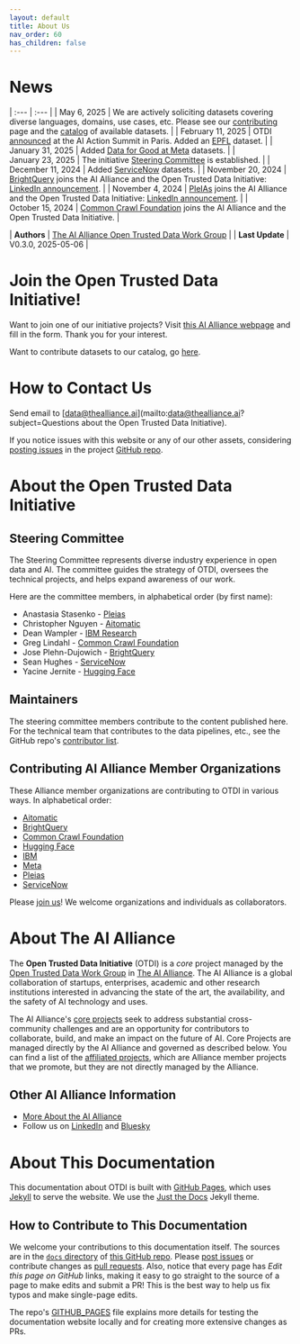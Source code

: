 ```yaml
---
layout: default
title: About Us
nav_order: 60
has_children: false
---
```


# News

| :--- | :--- |
| May&nbsp;6,&nbsp;2025 | We are actively soliciting datasets covering diverse languages, domains, use cases, etc. Please see our [contributing]({{site.baseurl}}/contributing) page and the [catalog]({{site.baseurl}}/catalog/catalog/) of available datasets. |
| February&nbsp;11,&nbsp;2025 | OTDI [announced](https://thealliance.ai/blog/announcing-open-trusted-data-initiative-otdi) at the AI Action Summit in Paris. Added an [EPFL]({{site.baseurl}}/catalog/catalog/#epfl) dataset. |
| January&nbsp;31,&nbsp;2025 | Added [Data for Good at Meta]({{site.baseurl}}/catalog/catalog/#meta) datasets. |
| January&nbsp;23,&nbsp;2025 | The initiative [Steering Committee]({{site.baseurl}}/about/#steering-committee) is established. |
| December&nbsp;11,&nbsp;2024 | Added [ServiceNow]({{site.baseurl}}/catalog/catalog/#servicenow) datasets. |
| November&nbsp;20,&nbsp;2024 | [BrightQuery]({{site.baseurl}}/catalog/catalog/#brightquery) joins the AI Alliance and the Open Trusted Data Initiative: [LinkedIn announcement](https://www.linkedin.com/posts/jose-plehn_brightquery-is-proud-to-now-be-a-member-of-activity-7265516443742478338-xjIz/?utm_source=share&utm_medium=member_desktop). |
| November&nbsp;4,&nbsp;2024 | [PleIAs]({{site.baseurl}}/catalog/catalog/#pleias) joins the AI Alliance and the Open Trusted Data Initiative: [LinkedIn announcement](https://www.linkedin.com/posts/pleias_pleias-joins-the-ai-alliance-to-co-lead-open-ugcPost-7259263514542796800-Uphx/).  |
| October&nbsp;15,&nbsp;2024 | [Common Crawl Foundation]({{site.baseurl}}/catalog/catalog/#common-crawl-foundation) joins the AI Alliance and the Open Trusted Data Initiative. |

| **Authors**      | [The AI Alliance Open Trusted Data Work Group](https://thealliance.ai/focus-areas/foundation-models) |
| **Last Update**  | V0.3.0, 2025-05-06 |


<a name="join-us"></a>
# Join the Open Trusted Data Initiative!

Want to join one of our initiative projects? Visit [this AI Alliance webpage](https://thealliance.ai/core-projects/open-trusted-data-initiative#foundation-models-working-group-form) and fill in the form. Thank you for your interest.

Want to contribute datasets to our catalog, go [here]({{site.baseurl}}/contributing).

<a name="contact-us"></a>
# How to Contact Us

Send email to [data@thealliance.ai](mailto:data@thealliance.ai?subject=Questions about the Open Trusted Data Initiative). 

If you notice issues with this website or any of our other assets, considering [posting issues](https://github.com/The-AI-Alliance/open-trusted-data-initiative/issues) in the project [GitHub repo](https://github.com/The-AI-Alliance/open-trusted-data-initiative).

# About the Open Trusted Data Initiative

## Steering Committee

The Steering Committee represents diverse industry experience in open data and AI. The committee guides the strategy of OTDI, oversees the technical projects, and helps expand awareness of our work. 

Here are the committee members, in alphabetical order (by first name):

* Anastasia Stasenko - [Pleias](https://pleias.fr/)
* Christopher Nguyen - [Aitomatic](https://www.aitomatic.com/)
* Dean Wampler - [IBM Research](https://research.ibm.com)
* Greg Lindahl - [Common Crawl Foundation](https://commoncrawl.org)
* Jose Plehn-Dujowich - [BrightQuery](https://brightquery.com)
* Sean Hughes - [ServiceNow](https://www.servicenow.com)
* Yacine Jernite - [Hugging Face](https://huggingface.co)


## Maintainers

The steering committee members contribute to the content published here. For the technical team that contributes to the data pipelines, etc., see the GitHub repo's [contributor list](https://github.com/The-AI-Alliance/open-trusted-data-initiative/graphs/contributors).

## Contributing AI Alliance Member Organizations

These Alliance member organizations are contributing to OTDI in various ways. In alphabetical order:

* [Aitomatic](https://www.aitomatic.com/)
* [BrightQuery](https://brightquery.ai/)
* [Common Crawl Foundation](https://commoncrawl.org/)
* [Hugging Face](https://huggingface.co)
* [IBM](https://ibm.com)
* [Meta](https://meta.com)
* [Pleias](https://pleias.fr/)
* [ServiceNow](https://www.servicenow.com/)

Please [join us](#join-us)! We welcome organizations and individuals as collaborators.

# About The AI Alliance

The **Open Trusted Data Initiative** (OTDI) is a _core_ project managed by the [Open Trusted Data Work Group](https://thealliance.ai/focus-areas/foundation-models) in [The AI Alliance](https://thealliance.ai). The AI Alliance is a global collaboration of startups, enterprises, academic and other research institutions interested in advancing the state of the art, the availability, and the safety of AI technology and uses. 

The AI Alliance's [core projects](https://thealliance.ai/core-projects) seek to address substantial cross-community challenges and are an opportunity for contributors to collaborate, build, and make an impact on the future of AI. Core Projects are managed directly by the AI Alliance and governed as described below. You can find a list of the [affiliated projects](https://thealliance.ai/affiliated-projects), which are Alliance member projects that we promote, but they are not directly managed by the Alliance.

## Other AI Alliance Information

* [More About the AI Alliance](https://thealliance.ai/about-aia)
* Follow us on [LinkedIn](https://www.linkedin.com/company/the-aialliance/) and [Bluesky](https://bsky.app/profile/aialliance.bsky.social)

# About This Documentation

This documentation about OTDI is built with [GitHub Pages](https://pages.github.com/), which uses [Jekyll](https://github.com/jekyll/jekyll) to serve the website. We use the [Just the Docs](https://just-the-docs.github.io/just-the-docs/) Jekyll theme.

## How to Contribute to This Documentation

We welcome your contributions to this documentation itself. The sources are in the [`docs` directory](https://github.com/The-AI-Alliance/open-trusted-data-initiative/tree/main/docs) of [this GitHub repo](https://github.com/The-AI-Alliance/open-trusted-data-initiative). Please [post issues](https://github.com/The-AI-Alliance/open-trusted-data-initiative/issues) or contribute changes as [pull requests](https://github.com/The-AI-Alliance/open-trusted-data-initiative/pulls). Also, notice that every page has _Edit this page on GitHub_ links, making it easy to go straight to the source of a page to make edits and submit a PR! This is the best way to help us fix typos and make single-page edits.

The repo's [GITHUB_PAGES](https://github.com/The-AI-Alliance/open-trusted-data-initiative/blob/main/GITHUB_PAGES.md) file explains more details for testing the documentation website locally and for creating more extensive changes as PRs.

<!-- 
### Version History for This Site

| Version  | Date       |
| :------- | :--------- |
| V0.3.0   | 2025-05-06 |
| V0.2.8   | 2025-04-25 |
| V0.2.7   | 2025-03-18 |
| V0.2.6   | 2025-02-11 |
| V0.2.5   | 2025-01-31 |
| V0.2.4   | 2025-01-21 |
| V0.2.3   | 2025-01-08 |
| V0.2.2   | 2024-12-11 |
| V0.2.1   | 2024-12-05 |
| V0.2.0   | 2024-12-04 |
| V0.1.0   | 2024-11-13 |
| V0.0.4   | 2024-11-04 |
| V0.0.3   | 2024-09-06 |
| V0.0.2   | 2024-09-06 |
| V0.0.1   | 2024-09-01 |
-->
